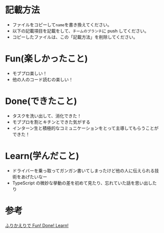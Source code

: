 # 記載方法

- ファイルをコピーして`name`を書き換えてください。
- 以下の記載項目を記載をして、`チームのブランチ`に push してください。
- コピーしたファイルは、この「記載方法」を削除してください。

# Fun(楽しかったこと)

- モブプロ楽しい！
- 他の人のコード読むの楽しい！

# Done(できたこと)

- タスクを洗い出して、消化できた！
- モブプロを割とキチンとできた気がする
- インターン生と積極的なコミュニケーションをとって主導してもらうことができた！

# Learn(学んだこと)

- ドライバーを乗っ取ってガンガン書いてしまったけど他の人に伝えられる技術をあげたいなー
- TypeScript の微妙な挙動の差を初めて見たり、忘れていた話を思い出したり

# 参考

[ふりかえりで Fun! Done! Learn!](https://www.ogis-ri.co.jp/otc/hiroba/others/ActivityPocket/FunDoneLearn.html)
